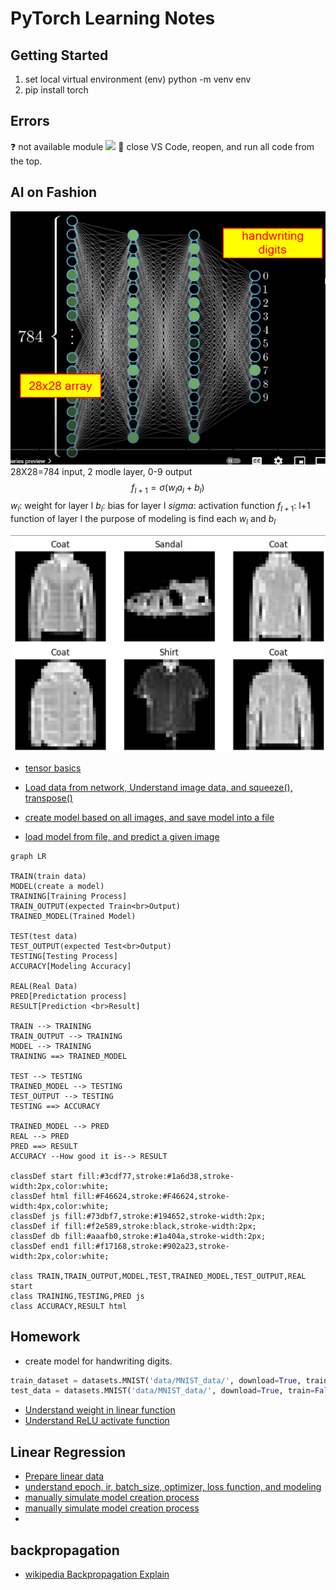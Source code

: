 <h1>PyTorch Learning Notes</h1>

## Getting Started

1. set local virtual environment (env)
python -m venv env
2. pip install torch

## Errors
❓ not available module
![](images/unavailable%20modue.png)
📝 close VS Code, reopen, and run all code from the top.
## AI on Fashion
![](images/neuralNetwork4handwritingDigits.png)
28X28=784 input, 2 modle layer,  0-9 output
$$f_{l+1} = \sigma (w_l a_l + b_l) $$
$w_l$: weight for layer l
$b_l$: bias for layer l
$sigma$: activation function
$f_{l+1}$: l+1 function of layer l
the purpose of modeling is find each $w_l$ and $b_l$

![sample fashion images](images/fashionSample.png)

* [tensor basics](torchBasics.ipynb)

* [Load data from network, Understand image data, and squeeze(), transpose()](../src/fashion01.py)
* [create model based on all images, and save model into a file](../src/fashion02.py)
* [load model from file, and predict a given image](../src/fashion03.py)

```mermaid
graph LR

TRAIN(train data)
MODEL(create a model)
TRAINING[Training Process]
TRAIN_OUTPUT(expected Train<br>Output)
TRAINED_MODEL(Trained Model)

TEST(test data)
TEST_OUTPUT(expected Test<br>Output)
TESTING[Testing Process]
ACCURACY[Modeling Accuracy]

REAL(Real Data)
PRED[Predictation process]
RESULT[Prediction <br>Result]

TRAIN --> TRAINING
TRAIN_OUTPUT --> TRAINING
MODEL --> TRAINING
TRAINING ==> TRAINED_MODEL

TEST --> TESTING
TRAINED_MODEL --> TESTING
TEST_OUTPUT --> TESTING
TESTING ==> ACCURACY

TRAINED_MODEL --> PRED
REAL --> PRED
PRED ==> RESULT
ACCURACY --How good it is--> RESULT

classDef start fill:#3cdf77,stroke:#1a6d38,stroke-width:2px,color:white;
classDef html fill:#F46624,stroke:#F46624,stroke-width:4px,color:white;
classDef js fill:#73dbf7,stroke:#194652,stroke-width:2px;
classDef if fill:#f2e589,stroke:black,stroke-width:2px;
classDef db fill:#aaafb0,stroke:#1a404a,stroke-width:2px;
classDef end1 fill:#f17168,stroke:#902a23,stroke-width:2px,color:white;

class TRAIN,TRAIN_OUTPUT,MODEL,TEST,TRAINED_MODEL,TEST_OUTPUT,REAL start
class TRAINING,TESTING,PRED js
class ACCURACY,RESULT html
```

## Homework
* create model for handwriting digits.
```py
train_dataset = datasets.MNIST('data/MNIST_data/', download=True, train=True, transform=ToTensor())
test_data = datasets.MNIST('data/MNIST_data/', download=True, train=False, transform=ToTensor())

```

* [Understand weight in linear function](../src/weight.py)
* [Understand ReLU activate function](../src/relu.py)

## Linear Regression
* [Prepare linear data](../src/linear01.py)
* [understand epoch, ir, batch_size, optimizer, loss function, and modeling](../src/linear02.py)
* [manually simulate model creation process](../src/linear03.py)
* [manually simulate model creation process](../src/linear04.py)
* 
## backpropagation
* [wikipedia Backpropagation Explain](https://en.wikipedia.org/wiki/Backpropagation)